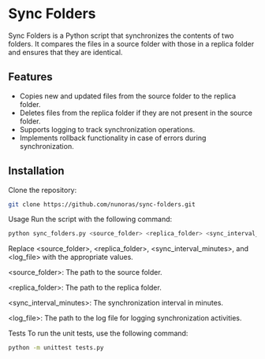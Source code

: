 # Sync Folders

Sync Folders is a Python script that synchronizes the contents of two folders. It compares the files in a source folder with those in a replica folder and ensures that they are identical.

## Features

- Copies new and updated files from the source folder to the replica folder.
- Deletes files from the replica folder if they are not present in the source folder.
- Supports logging to track synchronization operations.
- Implements rollback functionality in case of errors during synchronization.

## Installation

Clone the repository:

```bash
git clone https://github.com/nunoras/sync-folders.git
```

Usage
Run the script with the following command:

```bash
python sync_folders.py <source_folder> <replica_folder> <sync_interval_minutes> <log_file>
```
Replace <source_folder>, <replica_folder>, <sync_interval_minutes>, and <log_file> with the appropriate values.

<source_folder>: The path to the source folder.

<replica_folder>: The path to the replica folder.

<sync_interval_minutes>: The synchronization interval in minutes.

<log_file>: The path to the log file for logging synchronization activities.

Tests
To run the unit tests, use the following command:

```bash
python -m unittest tests.py
```